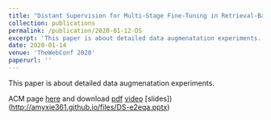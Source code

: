 ```yaml
---
title: "Distant Supervision for Multi-Stage Fine-Tuning in Retrieval-Based Question Answering"
collection: publications
permalink: /publication/2020-01-12-DS
excerpt: 'This paper is about detailed data augmenatation experiments.'
date: 2020-01-14
venue: 'TheWebConf 2020'
paperurl: ''
---
```

This paper is about detailed data augmenatation experiments.

ACM page [here](https://dl.acm.org/doi/abs/10.1145/3366423.3380060) and download [pdf](http://amyxie361.github.io/files/WWW2020__Distant_Supervision_for_Multi_Stage_Fine_Tuning_in_Retrieval_Based_Question_Answering.pdf)
[video](https://www.youtube.com/watch?v=YzZdXWEWYPY&list=PLJNwhMK_V7Ew9ynJDUirk_dXNNEW8xBHq&index=33) [slides])(http://amyxie361.github.io/files/DS-e2eqa.pptx)
